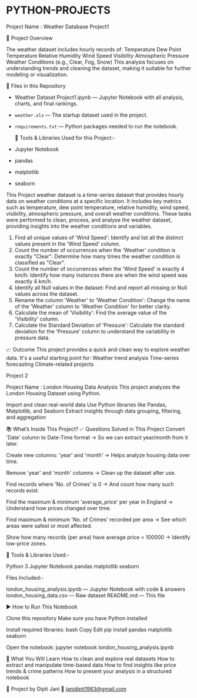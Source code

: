 # PYTHON-PROJECTS

Project Name : Weather Database Project1

📌 Project Overview

The weather dataset includes hourly records of:
Temperature
Dew Point Temperature
Relative Humidity
Wind Speed
Visibility
Atmospheric Pressure
Weather Conditions (e.g., Clear, Fog, Snow)
This analysis focuses on understanding trends and cleaning the dataset, making it suitable for further modeling or visualization.

📁 Files in this Repository

- Weather Dataset Project1.ipynb — Jupyter Notebook with all analysis, charts, and final rankings.
- `weather.xls` — The startup dataset used in the project.
- `requirements.txt` — Python packages needed to run the notebook.

  🔧 Tools & Libraries Used for this Project:-
- Jupyter Notebook
- pandas
- matplotlib
- seaborn
  


This Project weather dataset is a time-series dataset that provides hourly data on weather conditions at a specific location. It includes key metrics such as temperature, dew point temperature, relative humidity, wind speed, visibility, atmospheric pressure, and overall weather conditions.
These tasks were performed to clean, process, and analyse the weather dataset, providing insights into the weather conditions and variables.

1.	Find all unique values of 'Wind Speed': Identify and list all the distinct values present in the 'Wind Speed' column.
2.	Count the number of occurrences when the 'Weather' condition is exactly "Clear": Determine how many times the weather condition is classified as "Clear".
3.	Count the number of occurrences when the 'Wind Speed' is exactly 4 km/h: Identify how many instances there are when the wind speed was exactly 4 km/h.
4.	Identify all Null values in the dataset: Find and report all missing or Null values across the dataset.
5.	Rename the column 'Weather' to 'Weather Condition': Change the name of the 'Weather' column to 'Weather Condition' for better clarity.
6.	Calculate the mean of 'Visibility': Find the average value of the 'Visibility' column.
7.	Calculate the Standard Deviation of 'Pressure': Calculate the standard deviation for the 'Pressure' column to understand the variability in pressure data.

📈 Outcome
This project provides a quick and clean way to explore weather data. It's a useful starting point for:
Weather trend analysis
Time-series forecasting
Climate-related projects

Project 2

Project Name : London Housing Data Analysis
This project analyzes the London Housing Dataset using Python.

Import and clean real-world data
Use Python libraries like Pandas, Matplotlib, and Seaborn
Extract insights through data grouping, filtering, and aggregation

📚 What’s Inside This Project?
✅ Questions Solved in This Project
Convert 'Date' column to Date-Time format
→ So we can extract year/month from it later.

Create new columns: 'year' and 'month'
→ Helps analyze housing data over time.

Remove 'year' and 'month' columns
→ Clean up the dataset after use.

Find records where 'No. of Crimes' is 0
→ And count how many such records exist.

Find the maximum & minimum 'average_price' per year in England
→ Understand how prices changed over time.

Find maximum & minimum 'No. of Crimes' recorded per area
→ See which areas were safest or most affected.

Show how many records (per area) have average price < 100000
→ Identify low-price zones.

🧰 Tools & Libraries Used:-

Python 3
Jupyter Notebook
pandas
matplotlib
seaborn

Files Included:-

london_housing_analysis.ipynb — Jupyter Notebook with code & answers
london_housing_data.csv — Raw dataset
README.md — This file

▶️ How to Run This Notebook

Clone this repository
Make sure you have Python installed

Install required libraries:
bash
Copy
Edit
pip install pandas matplotlib seaborn

Open the notebook:
jupyter notebook london_housing_analysis.ipynb

📌 What You Will Learn
How to clean and explore real datasets
How to extract and manipulate time-based data
How to find insights like price trends & crime patterns
How to present your analysis in a structured notebook

🙌 Project by
Dipti Jani
📧 janidipti1983@gmail.com





   
